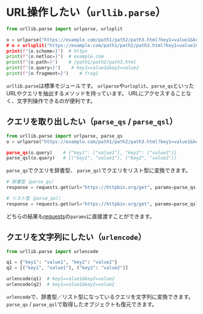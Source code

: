 # URL操作したい（`urllib.parse`）

```python
from urllib.parse import urlparse, urlsplit

o = urlparse("https://example.com/path1/path2/path3.html?key1=value1&key2=value2#frag1)
# o = urlsplit("https://example.com/path1/path2/path3.html?key1=value1&key2=value2#frag1)
print(f"{o.scheme=}")  # https
print(f"{o.netloc=}")  # example.com
print(f"{o.path=}")    # /path1/path2/path3.html
print(f"{o.query=}")    # key1=value1&key2=value2
print(f"{o.fragment=}")    # frag1
```

`urllib.parse`は標準モジュールです。
`urlparse`や`urlsplit`、`parse_qs`といったURLやクエリを抽出するメソッドを持っています。
URLにアクセスすることなく、文字列操作できるのが便利です。

## クエリを取り出したい（`parse_qs` / `parse_qsl`）

```python
from urllib.parse import urlparse, parse_qs
o = urlparse("https://example.com/path1/path2/path3.html?key1=value1&key2=value2#frag1)

parse_qs(o.query)    # {"key1": ["value1"], "key2": ["value2"]}
parse_qsl(o.query)   # [("key1", "value1"), ("key2", "value2")]
```

`parse_qs`でクエリを辞書型、
`parse_qsl`でクエリをリスト型に変換できます。

```python
# 辞書型（parse_qs）
response = requests.get(url="https://httpbin.org/get", params=parse_qs(o.query))

# リスト型（parse_qsl）
response = requests.get(url="https://httpbin.org/get", params=parse_qsl(o.query))
```

どちらの結果も[requests](./python-requests.md)の`params`に直接渡すことができます。

## クエリを文字列にしたい（`urlencode`）

```python
from urllib.parse import urlencode

q1 = {"key1": "value1", "key2": "value2"}
q2 = [("key1", "value1"), ("key2": "value2")]

urlencode(q1)  # key1=value1&key2=value2
urlencode(q2)  # key1=value1&key2=value2
```

`urlencode`で、辞書型／リスト型になっているクエリを文字列に変換できます。
`parse_qs` / `parse_qsl`で取得したオブジェクトも復元できます。
